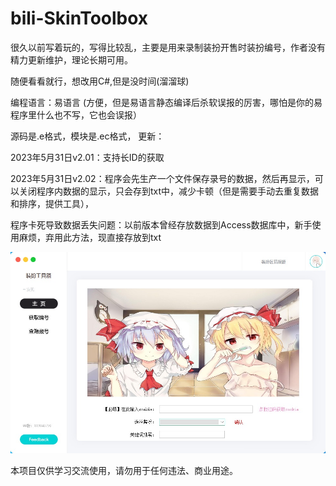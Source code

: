 # bili-SkinToolbox

很久以前写着玩的，写得比较乱，主要是用来录制装扮开售时装扮编号，作者没有精力更新维护，理论长期可用。

随便看看就行，想改用C#,但是没时间(溜溜球)

编程语言：易语言 (方便，但是易语言静态编译后杀软误报的厉害，哪怕是你的易程序里什么也不写，它也会误报）

源码是.e格式，模块是.ec格式，
更新：

2023年5月31日v2.01：支持长ID的获取

2023年5月31日v2.02：程序会先生产一个文件保存录号的数据，然后再显示，可以关闭程序内数据的显示，只会存到txt中，减少卡顿（但是需要手动去重复数据和排序，提供工具），

程序卡死导致数据丢失问题：以前版本曾经存放数据到Access数据库中，新手使用麻烦，弃用此方法，现直接存放到txt

![image](https://github.com/sakurasvip2023/bili-SkinNumber/blob/main/image/20230531174201.jpg)

本项目仅供学习交流使用，请勿用于任何违法、商业用途。


